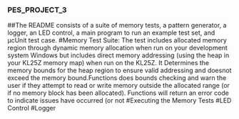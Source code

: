 ### PES_PROJECT_3
##The README consists of a suite of memory tests, a pattern generator, a logger, an LED control, a main program to run an example test set, and μcUnit test case.
#Memory Test Suite:
The test includes allocated memory region through dynamic memory allocation when run on your development system Windows  but includes direct memory addressing (using the heap in your KL25Z memory map) when run on the KL25Z.
It Determines the memory bounds for the heap region to ensure valid addressing and doesnot exceed the memory bound.Functions does bounds checking and warn the user if they attempt to read or write memory outside the allocated range (or if no memory block has been allocated). Functions will return an error code to indicate issues have occurred (or not
#Executing the Memory Tests
#LED Control
#Logger
